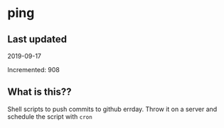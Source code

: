 # ping

## Last updated
2019-09-17

Incremented: 908

## What is this??
Shell scripts to push commits to github errday. Throw it on a server and schedule the script with `cron`
